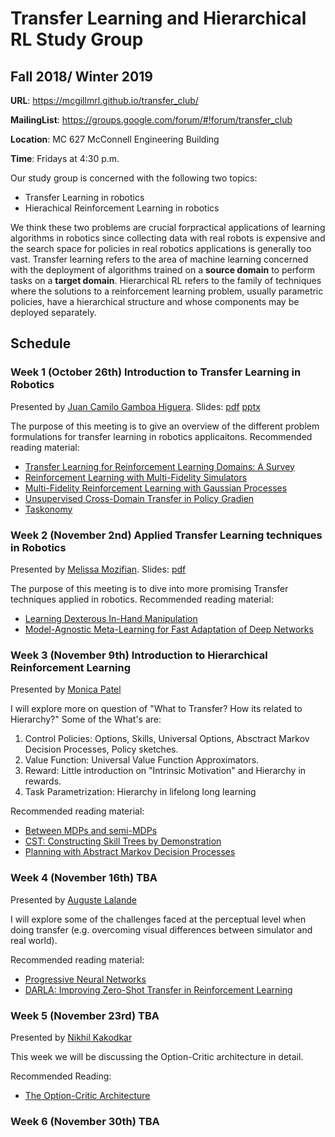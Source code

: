 # Transfer Learning and Hierarchical RL Study Group
## Fall 2018/ Winter 2019

**URL**: https://mcgillmrl.github.io/transfer_club/

**MailingList**: https://groups.google.com/forum/#!forum/transfer_club

**Location**: MC 627 McConnell Engineering Building

**Time**: Fridays at 4:30 p.m.

Our study group is concerned with the following two topics:
- Transfer Learning in robotics
- Hierachical Reinforcement Learning in robotics

We think these two problems are crucial forpractical applications of learning algorithms in robotics since collecting data with real robots is expensive and the search space for policies in real robotics applications is generally too vast. Transfer learning refers to the area of machine learning concerned with the deployment of algorithms trained on a __source domain__ to perform tasks on a __target domain__. Hierarchical RL refers to the family of techniques where the solutions to a reinforcement learning problem, usually parametric policies, have a hierarchical structure and whose components may be deployed separately.

## Schedule
### Week 1 (October 26th) Introduction to Transfer Learning in Robotics
Presented by [Juan Camilo Gamboa Higuera](https://github.com/juancamilog). Slides: [pdf](presentations/week1_juan/transfer_club01.pdf) [pptx](presentations/week1_juan/transfer_club01.pptx)

The purpose of this meeting is to give an overview of the different problem formulations for transfer learning in robotics applicaitons.
Recommended reading material:

 - [Transfer Learning for Reinforcement Learning Domains: A Survey](http://www.jmlr.org/papers/volume10/taylor09a/taylor09a.pdf)
 - [Reinforcement Learning with Multi-Fidelity Simulators](http://acl.mit.edu/papers/Cutler14_ICRA.pdf)
 - [Multi-Fidelity Reinforcement Learning with Gaussian Processes](https://arxiv.org/abs/1712.06489v1)
 - [Unsupervised Cross-Domain Transfer in Policy Gradien](https://www.aaai.org/ocs/index.php/AAAI/AAAI15/paper/viewFile/9916/9879)
 - [Taskonomy](http://taskonomy.stanford.edu/)

### Week 2 (November 2nd) Applied Transfer Learning techniques in Robotics
Presented by [Melissa Mozifian](https://melfm.github.io/about.html). Slides: [pdf](presentations/week2_mel/transfer_club02.pdf)

The purpose of this meeting is to dive into more promising Transfer techniques applied in robotics.
Recommended reading material:

 - [Learning Dexterous In-Hand Manipulation](https://arxiv.org/pdf/1808.00177.pdf)
 - [Model-Agnostic Meta-Learning for Fast Adaptation of Deep Networks](https://arxiv.org/pdf/1703.03400.pdf)

### Week 3 (November 9th) Introduction to Hierarchical Reinforcement Learning
Presented by [Monica Patel](https://github.com/monicaMRL)

I will explore more on question of "What to Transfer? How its related to Hierarchy?" Some of the What's are:

1. Control Policies: Options, Skills, Universal Options, Absctract Markov Decision Processes, Policy sketches.
2. Value Function: Universal Value Function Approximators.
3. Reward: Little introduction on "Intrinsic Motivation" and Hierarchy in rewards.
4. Task Parametrization: Hierarchy in lifelong long learning

Recommended reading material:
 - [Between MDPs and semi-MDPs](http://www-anw.cs.umass.edu/~barto/courses/cs687/Sutton-Precup-Singh-AIJ99.pdf)
 - [CST: Constructing Skill Trees by Demonstration](https://cs.brown.edu/~gdk/pubs/cst-ws.pdf)
 - [Planning with Abstract Markov Decision Processes](http://cs.brown.edu/people/ngopalan/docs/planning-abstract-markov.pdf)

### Week 4 (November 16th) TBA
Presented by [Auguste Lalande](https://github.com/augustelalande)

I will explore some of the challenges faced at the perceptual level when doing transfer (e.g. overcoming visual differences between simulator and real world). 

Recommended reading material:
 - [Progressive Neural Networks](https://arxiv.org/abs/1606.04671)
 - [DARLA: Improving Zero-Shot Transfer in Reinforcement Learning](https://arxiv.org/abs/1707.08475)

### Week 5 (November 23rd) TBA
Presented by [Nikhil Kakodkar](https://github.com/sanjaythakur)

This week we will be discussing the Option-Critic architecture in detail.

Recommended Reading:
- [The Option-Critic Architecture](https://arxiv.org/abs/1609.05140)

### Week 6 (November 30th) TBA

